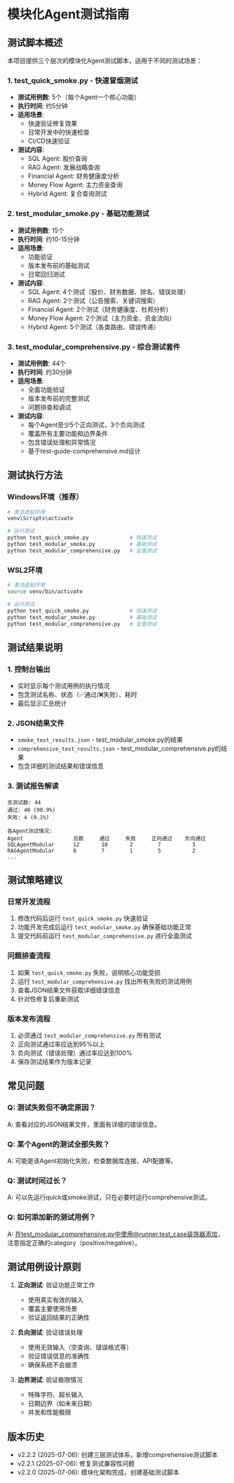 # 模块化Agent测试指南

## 测试脚本概述

本项目提供三个层次的模块化Agent测试脚本，适用于不同的测试场景：

### 1. test_quick_smoke.py - 快速冒烟测试
- **测试用例数**: 5个（每个Agent一个核心功能）
- **执行时间**: 约5分钟
- **适用场景**: 
  - 快速验证修复效果
  - 日常开发中的快速检查
  - CI/CD快速验证
- **测试内容**:
  - SQL Agent: 股价查询
  - RAG Agent: 发展战略查询
  - Financial Agent: 财务健康度分析
  - Money Flow Agent: 主力资金查询
  - Hybrid Agent: 复合查询测试

### 2. test_modular_smoke.py - 基础功能测试
- **测试用例数**: 15个
- **执行时间**: 约10-15分钟
- **适用场景**:
  - 功能验证
  - 版本发布前的基础测试
  - 日常回归测试
- **测试内容**:
  - SQL Agent: 4个测试（股价、财务数据、排名、错误处理）
  - RAG Agent: 2个测试（公告搜索、关键词搜索）
  - Financial Agent: 2个测试（财务健康度、杜邦分析）
  - Money Flow Agent: 2个测试（主力资金、资金流向）
  - Hybrid Agent: 5个测试（各类路由、错误传递）

### 3. test_modular_comprehensive.py - 综合测试套件
- **测试用例数**: 44个
- **执行时间**: 约30分钟
- **适用场景**:
  - 全面功能验证
  - 版本发布前的完整测试
  - 问题排查和调试
- **测试内容**:
  - 每个Agent至少5个正向测试，3个负向测试
  - 覆盖所有主要功能和边界条件
  - 包含错误处理和异常情况
  - 基于test-guide-comprehensive.md设计

## 测试执行方法

### Windows环境（推荐）
```bash
# 激活虚拟环境
venv\Scripts\activate

# 运行测试
python test_quick_smoke.py             # 快速测试
python test_modular_smoke.py           # 基础测试
python test_modular_comprehensive.py   # 全面测试
```

### WSL2环境
```bash
# 激活虚拟环境
source venv/bin/activate

# 运行测试
python test_quick_smoke.py             # 快速测试
python test_modular_smoke.py           # 基础测试
python test_modular_comprehensive.py   # 全面测试
```

## 测试结果说明

### 1. 控制台输出
- 实时显示每个测试用例的执行情况
- 包含测试名称、状态（✅通过/❌失败）、耗时
- 最后显示汇总统计

### 2. JSON结果文件
- `smoke_test_results.json` - test_modular_smoke.py的结果
- `comprehensive_test_results.json` - test_modular_comprehensive.py的结果
- 包含详细的测试结果和错误信息

### 3. 测试报告解读
```
总测试数: 44
通过: 40 (90.9%)
失败: 4 (9.1%)

各Agent测试情况:
Agent                总数     通过     失败     正向通过    负向通过   
SQLAgentModular      12       10       2        7          3         
RAGAgentModular      8        7        1        5          2         
...
```

## 测试策略建议

### 日常开发流程
1. 修改代码后运行 `test_quick_smoke.py` 快速验证
2. 功能开发完成后运行 `test_modular_smoke.py` 确保基础功能正常
3. 提交代码前运行 `test_modular_comprehensive.py` 进行全面测试

### 问题排查流程
1. 如果 `test_quick_smoke.py` 失败，说明核心功能受损
2. 运行 `test_modular_comprehensive.py` 找出所有失败的测试用例
3. 查看JSON结果文件获取详细错误信息
4. 针对性修复后重新测试

### 版本发布流程
1. 必须通过 `test_modular_comprehensive.py` 所有测试
2. 正向测试通过率应达到95%以上
3. 负向测试（错误处理）通过率应达到100%
4. 保存测试结果作为版本记录

## 常见问题

### Q: 测试失败但不确定原因？
A: 查看对应的JSON结果文件，里面有详细的错误信息。

### Q: 某个Agent的测试全部失败？
A: 可能是该Agent初始化失败，检查数据库连接、API配置等。

### Q: 测试时间过长？
A: 可以先运行quick或smoke测试，只在必要时运行comprehensive测试。

### Q: 如何添加新的测试用例？
A: 在test_modular_comprehensive.py中使用@runner.test_case装饰器添加，注意指定正确的category（positive/negative）。

## 测试用例设计原则

1. **正向测试**: 验证功能正常工作
   - 使用真实有效的输入
   - 覆盖主要使用场景
   - 验证返回结果的正确性

2. **负向测试**: 验证错误处理
   - 使用无效输入（空查询、错误格式等）
   - 验证错误信息的准确性
   - 确保系统不会崩溃

3. **边界测试**: 验证极限情况
   - 特殊字符、超长输入
   - 日期边界（如未来日期）
   - 并发和性能极限

## 版本历史

- v2.2.2 (2025-07-06): 创建三层测试体系，新增comprehensive测试脚本
- v2.2.1 (2025-07-06): 修复测试兼容性问题
- v2.2.0 (2025-07-06): 模块化架构完成，创建基础测试脚本